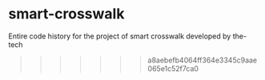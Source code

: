 # smart-crosswalk
Entire code history for the project of smart crosswalk developed by the-tech
>>>>>>> a8aebefb4064ff364e3345c9aae065e1c52f7ca0
